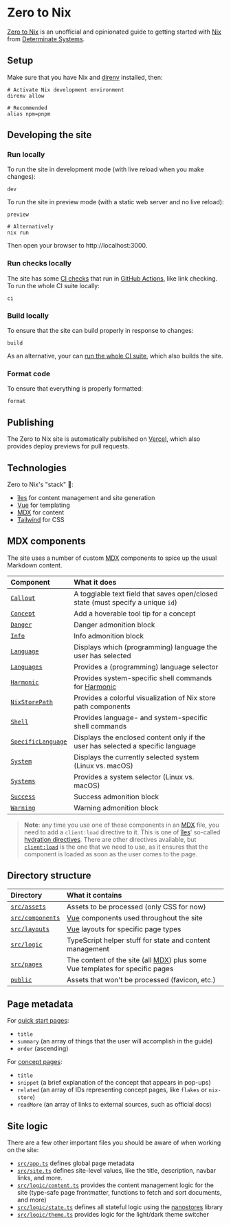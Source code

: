 # Zero to Nix

[Zero to Nix][site] is an unofficial and opinionated guide to getting started with [Nix] from [Determinate Systems][detsys].

## Setup

Make sure that you have Nix and [direnv] installed, then:

```shell
# Activate Nix development environment
direnv allow

# Recommended
alias npm=pnpm
```

## Developing the site

### Run locally

To run the site in development mode (with live reload when you make changes):

```shell
dev
```

To run the site in preview mode (with a static web server and no live reload):

```shell
preview

# Alternatively
nix run
```

Then open your browser to http://localhost:3000.

### Run checks locally

The site has some [CI checks][ci] that run in [GitHub Actions][gha], like link checking.
To run the whole CI suite locally:

```shell
ci
```

### Build locally

To ensure that the site can build properly in response to changes:

```shell
build
```

As an alternative, your can [run the whole CI suite](#run-checks-locally), which also builds the site.

### Format code

To ensure that everything is properly formatted:

```shell
format
```

## Publishing

The Zero to Nix site is automatically published on [Vercel], which also provides deploy previews for pull requests.

## Technologies

Zero to Nix's "stack" 🥞:

- [îles][iles] for content management and site generation
- [Vue] for templating
- [MDX] for content
- [Tailwind] for CSS

## MDX components

The site uses a number of custom [MDX] components to spice up the usual Markdown content.

| Component                                                                | What it does                                                                     |
| :----------------------------------------------------------------------- | :------------------------------------------------------------------------------- |
| [`Callout`](./src/components/layout/../mdx/admonitions/Callout.vue)      | A togglable text field that saves open/closed state (must specify a unique `id`) |
| [`Concept`](./src/components/mdx/concepts/Concept.vue)                   | Add a hoverable tool tip for a concept                                           |
| [`Danger`](./src/components/mdx/admonitions/Danger.vue)                  | Danger admonition block                                                          |
| [`Info`](./src/components/mdx/admonitions/Info.vue)                      | Info admonition block                                                            |
| [`Language`](./src/components/mdx/stateful/Language.vue)                 | Displays which (programming) language the user has selected                      |
| [`Languages`](./src/components/mdx/stateful/Languages.vue)               | Provides a (programming) language selector                                       |
| [`Harmonic`](./src/components/mdx/code/Harmonic.vue)                     | Provides system-specific shell commands for [Harmonic]                           |
| [`NixStorePath`](./src/components/concepts/NixStorePath.vue)             | Provides a colorful visualization of Nix store path components                   |
| [`Shell`](./src/components/code/Shell.vue)                               | Provides language- and system-specific shell commands                            |
| [`SpecificLanguage`](./src/components/mdx/stateful/SpecificLanguage.vue) | Displays the enclosed content only if the user has selected a specific language  |
| [`System`](./src/components/mdx/stateful/System.vue)                     | Displays the currently selected system (Linux vs. macOS)                         |
| [`Systems`](./src/components/stateful/Systems.vue)                       | Provides a system selector (Linux vs. macOS)                                     |
| [`Success`](./src/components/mdx/admonitions/Success.vue)                | Success admonition block                                                         |
| [`Warning`](./src/components/mdx/admonitions/Warning.vue)                | Warning admonition block                                                         |

> **Note**: any time you use one of these components in an [MDX] file, you need to add a `client:load` directive to it.
> This is one of [îles][iles]' so-called [hydration directives][hydration].
> There are other directives available, but [`client:load`][client-load] is the one that we need to use, as it ensures that the component is loaded as soon as the user comes to the page.

## Directory structure

| Directory                             | What it contains                                                               |
| :------------------------------------ | :----------------------------------------------------------------------------- |
| [`src/assets`](./src/assets/)         | Assets to be processed (only CSS for now)                                      |
| [`src/components`](./src/components/) | [Vue] components used throughout the site                                      |
| [`src/layouts`](./src/layouts/)       | [Vue] layouts for specific page types                                          |
| [`src/logic`](./src/logic/)           | TypeScript helper stuff for state and content management                       |
| [`src/pages`](./src/pages/)           | The content of the site (all [MDX]) plus some Vue templates for specific pages |
| [`public`](./public/)                 | Assets that won't be processed (favicon, etc.)                                 |

## Page metadata

For [quick start pages](./src/pages/start/):

- `title`
- `summary` (an array of things that the user will accomplish in the guide)
- `order` (ascending)

For [concept pages](./src/pages/concepts/):

- `title`
- `snippet` (a brief explanation of the concept that appears in pop-ups)
- `related` (an array of IDs representing concept pages, like `flakes` or `nix-store`)
- `readMore` (an array of links to external sources, such as official docs)

## Site logic

There are a few other important files you should be aware of when working on the site:

- [`src/app.ts`](./src/app.ts) defines global page metadata
- [`src/site.ts`](./src/site.ts) defines site-level values, like the title, description, navbar links, and more.
- [`src/logic/content.ts`](./src/logic/content.ts) provides the content management logic for the site (type-safe page frontmatter, functions to fetch and sort documents, and more)
- [`src/logic/state.ts`](./src/logic/state.ts) defines all stateful logic using the [nanostores] library
- [`src/logic/theme.ts`](./src/logic/theme.ts) provides logic for the light/dark theme switcher

[ci]: ./.github/workflows/test.yml
[client-load]: https://iles.pages.dev/guide/hydration#clientload
[detsys]: https://determinate.systems
[direnv]: https://direnv.net
[gha]: https://github.com/features/actions
[harmonic]: https://github.com/DeterminateSystems/harmonic
[hydration]: https://iles.pages.dev/guide/hydration#hydration-directives
[iles]: https://github.com/elMassimo/iles
[mdx]: https://mdxjs.com
[nanostores]: https://github.com/nanostores/nanostores
[nix]: https://nixos.org
[site]: https://zero-to-nix.vercel.app
[tailwind]: https://tailwindcss.com
[vercel]: https://vercel.com
[vue]: https://vuejs.org
